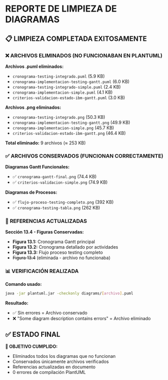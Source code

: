 # REPORTE DE LIMPIEZA DE DIAGRAMAS

## 📋 LIMPIEZA COMPLETADA EXITOSAMENTE

### ❌ **ARCHIVOS ELIMINADOS (NO FUNCIONABAN EN PLANTUML)**

**Archivos .puml eliminados:**
- `cronograma-testing-integrado.puml` (5.9 KB)
- `cronograma-implementacion-testing-gantt.puml` (6.0 KB)  
- `cronograma-testing-integrado-simple.puml` (2.4 KB)
- `cronograma-implementacion-simple.puml` (4.1 KB)
- `criterios-validacion-estado-ibm-gantt.puml` (3.0 KB)

**Archivos .png eliminados:**
- `cronograma-testing-integrado.png` (50.3 KB)
- `cronograma-implementacion-testing-gantt.png` (49.9 KB)
- `cronograma-implementacion-simple.png` (45.7 KB) 
- `criterios-validacion-estado-ibm-gantt.png` (46.4 KB)

**Total eliminado:** 9 archivos (≈ 253 KB)

### ✅ **ARCHIVOS CONSERVADOS (FUNCIONAN CORRECTAMENTE)**

**Diagramas Gantt Funcionales:**
- ✅ `cronograma-gantt-final.png` (74.4 KB)
- ✅ `criterios-validacion-simple.png` (74.9 KB)

**Diagramas de Procesos:**
- ✅ `flujo-proceso-testing-completo.png` (392 KB)
- ✅ `cronograma-testing-tabla.png` (262 KB)

### 🔧 **REFERENCIAS ACTUALIZADAS**

**Sección 13.4 - Figuras Conservadas:**
- **Figura 13.1:** Cronograma Gantt principal
- **Figura 13.2:** Cronograma detallado por actividades
- **Figura 13.3:** Flujo proceso testing completo
- ~~Figura 13.4~~ (eliminada - archivo no funcionaba)

### 📊 **VERIFICACIÓN REALIZADA**

**Comando usado:**
```bash
java -jar plantuml.jar -checkonly diagrams/[archivo].puml
```

**Resultado:** 
- ✅ Sin errores = Archivo conservado
- ❌ "Some diagram description contains errors" = Archivo eliminado

## ✅ ESTADO FINAL

**🎯 OBJETIVO CUMPLIDO:** 
- Eliminados todos los diagramas que no funcionan
- Conservados únicamente archivos verificados
- Referencias actualizadas en documento
- 0 errores de compilación PlantUML